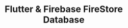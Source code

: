 ---
layout: default
title: Flutter & Firebase FireStore Database
parent: Flutter & Firebase
nav_order: 1
permalink: flutter-firebase-firestore-database
menu_title: FireStore
---